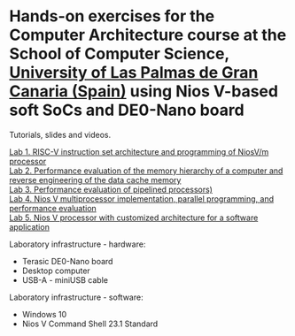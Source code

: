 # Hands-on exercises for the Computer Architecture course at the School of Computer Science, [University of Las Palmas de Gran Canaria (Spain)](https://internacional.ulpgc.es/en/) using Nios V-based soft SoCs and DE0-Nano board

Tutorials, slides and videos.

[Lab 1. RISC-V instruction set architecture and programming of NiosV/m processor](lab1) <br />
[Lab 2. Performance evaluation of the memory hierarchy of a computer and reverse engineering of the data cache memory](lab2) <br />
[Lab 3. Performance evaluation of pipelined processors)](lab3) <br />
[Lab 4. Nios V multiprocessor implementation, parallel programming, and performance evaluation](lab4) <br />
[Lab 5. Nios V processor with customized architecture for a software application](lab5) <br />

Laboratory infrastructure - hardware: <br />
- Terasic DE0-Nano board <br />
- Desktop computer <br />
- USB-A - miniUSB cable <br />

Laboratory infrastructure - software: <br />
- Windows 10 <br />
- Nios V Command Shell 23.1 Standard <br />

